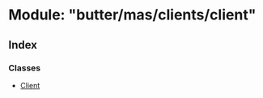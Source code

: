 
# Module: "butter/mas/clients/client"

## Index

### Classes

* [Client](../classes/_butter_mas_clients_client_.client.md)
